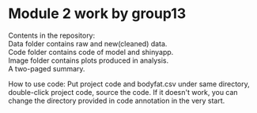 # Module 2 work by group13
Contents in the repository: \
Data folder contains raw and new(cleaned) data.\
Code folder contains code of model and shinyapp.\
Image folder contains plots produced in analysis.\
A two-paged summary.

How to use code: 
Put project code and bodyfat.csv under same directory, double-click project code, source the code.
If it doesn't work, you can change the directory provided in code annotation in the very start.
